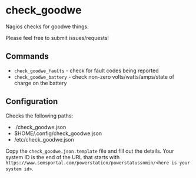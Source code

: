 # check_goodwe

Nagios checks for goodwe things.

Please feel free to submit issues/requests!

## Commands

- `check_goodwe_faults` - check for fault codes being reported
- `check_goodwe_battery` - check non-zero volts/watts/amps/state of charge on the battery

## Configuration

Checks the following paths:

- ./check_goodwe.json
- $HOME/.config/check_goodwe.json
- /etc/check_goodwe.json

Copy the `check_goodwe.json.template` file and fill out the details. Your system ID is the end of the URL that starts with `https://www.semsportal.com/powerstation/powerstatussnmin/<here is your system id>`.

